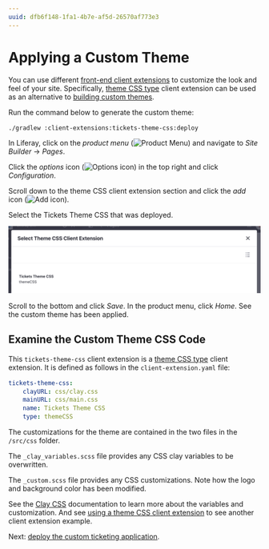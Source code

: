 ```yaml
---
uuid: dfb6f148-1fa1-4b7e-af5d-26570af773e3
---
```

# Applying a Custom Theme

You can use different [front-end client extensions](../../building-applications/client-extensions/front-end-client-extensions.md) to customize the look and feel of your site. Specifically, [theme CSS type](../../building-applications/client-extensions/front-end-client-extensions.md#theme-css-client-extensions) client extension can be used as an alternative to [building custom themes](../../site-building/site-appearance/themes/introduction-to-themes.md).

Run the command below to generate the custom theme:

```bash
./gradlew :client-extensions:tickets-theme-css:deploy
```

In Liferay, click on the _product menu_ (![Product Menu](../../images/icon-product-menu.png)) and navigate to _Site Builder_ &rarr; _Pages_.


Click the _options_ icon (![Options icon](../../images/icon-options.png)) in the top right and click _Configuration_.

Scroll down to the theme CSS client extension section and click the _add_ icon (![Add icon](../../images/icon-plus.png)). 

Select the Tickets Theme CSS that was deployed. 

![Select the ticket theme css client extension.](./applying-a-custom-theme/images/01.png)

Scroll to the bottom and click _Save_. In the product menu, click _Home_. See the custom theme has been applied.

## Examine the Custom Theme CSS Code

This `tickets-theme-css` client extension is a [theme CSS type](../../building-applications/client-extensions/front-end-client-extensions.md#theme-css-client-extensions) client extension. It is defined as follows in the `client-extension.yaml` file:

```yaml
tickets-theme-css:
    clayURL: css/clay.css
    mainURL: css/main.css
    name: Tickets Theme CSS
    type: themeCSS
```

The customizations for the theme are contained in the two files in the `/src/css` folder. 

The `_clay_variables.scss` file provides any CSS clay variables to be overwritten.

The `_custom.scss` file provides any CSS customizations. Note how the logo and background color has been modified.

See the [Clay CSS](https://clayui.com/docs/css/index.html) documentation to learn more about the variables and customization. And see [using a theme CSS client extension](../../building-applications/client-extensions/front-end-client-extensions/tutorials/using-a-theme-css-client-extension.md) to see another client extension example.

Next: [deploy the custom ticketing application](./deploying-a-custom-application.md).
